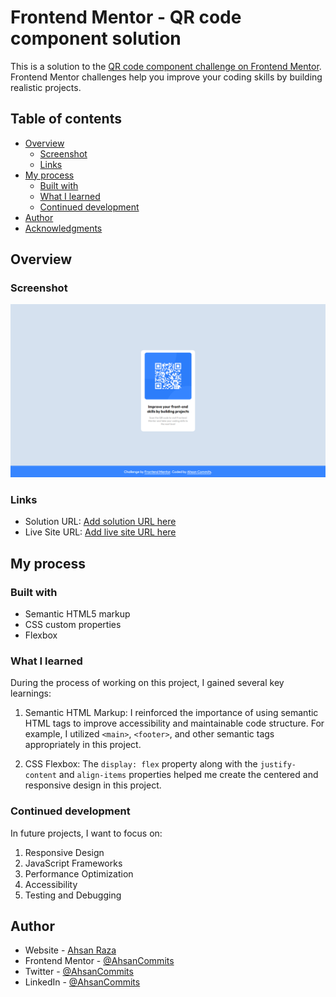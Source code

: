 # Frontend Mentor - QR code component solution

This is a solution to the [QR code component challenge on Frontend Mentor](https://www.frontendmentor.io/challenges/qr-code-component-iux_sIO_H). Frontend Mentor challenges help you improve your coding skills by building realistic projects.

## Table of contents

- [Overview](#overview)
  - [Screenshot](#screenshot)
  - [Links](#links)
- [My process](#my-process)
  - [Built with](#built-with)
  - [What I learned](#what-i-learned)
  - [Continued development](#continued-development)
- [Author](#author)
- [Acknowledgments](#acknowledgments)

## Overview

### Screenshot

![](images/screencapture.png)

### Links

- Solution URL: [Add solution URL here](https://your-solution-url.com)
- Live Site URL: [Add live site URL here](https://your-live-site-url.com)

## My process

### Built with

- Semantic HTML5 markup
- CSS custom properties
- Flexbox

### What I learned

During the process of working on this project, I gained several key learnings:

1. Semantic HTML Markup: I reinforced the importance of using semantic HTML tags to improve accessibility and maintainable code structure. For example, I utilized `<main>`, `<footer>`, and other semantic tags appropriately in this project.

2. CSS Flexbox: The `display: flex` property along with the `justify-content` and `align-items` properties helped me create the centered and responsive design in this project.

### Continued development

In future projects, I want to focus on:

1. Responsive Design
2. JavaScript Frameworks
3. Performance Optimization
4. Accessibility
5. Testing and Debugging

## Author

- Website - [Ahsan Raza](https://ahsancommits.github.io/)
- Frontend Mentor - [@AhsanCommits](https://www.frontendmentor.io/profile/AhsanCommits)
- Twitter - [@AhsanCommits](https://www.twitter.com/AhsanCommits)
- LinkedIn - [@AhsanCommits](https://www.linkedin.com/in/AhsanCommits/)
